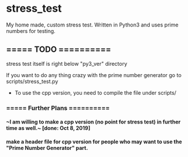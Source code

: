 # stress_test
My home made, custom stress test. Written in Python3 and uses prime numbers for testing.

## ===== TODO ==========
  stress test itself is right below "py3_ver" directory
  
  If you want to do any thing crazy with the prime number generator go to scripts/stress_test.py
  
  - To use the cpp version, you need to compile the file under scripts/
  
### ===== Further Plans ==========
#### ~I am willing to make a cpp version (no point for stress test) in further time as well.~ [done: Oct 8, 2019]
#### make a header file for cpp version for people who may want to use the "Prime Number Generator" part.
